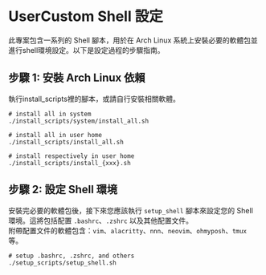 # UserCustom Shell 設定

此專案包含一系列的 Shell 腳本，用於在 Arch Linux 系統上安裝必要的軟體包並進行shell環境設定。以下是設定過程的步驟指南。

## 步驟 1: 安裝 Arch Linux 依賴

執行install_scripts裡的腳本，或請自行安裝相關軟體。  
```
# install all in system
./install_scripts/system/install_all.sh

# install all in user home
./install_scripts/install_all.sh

# install respectively in user home
./install_scripts/install_{xxx}.sh
```

## 步驟 2: 設定 Shell 環境

安裝完必要的軟體包後，接下來您應該執行 `setup_shell` 腳本來設定您的 Shell 環境。這將包括配置 `.bashrc`、`.zshrc` 以及其他配置文件。  
附帶配置文件的軟體包含：`vim`、`alacritty`、`nnn`、`neovim`、`ohmyposh`、`tmux` 等。
```
# setup .bashrc, .zshrc, and others
./setup_scripts/setup_shell.sh
```

